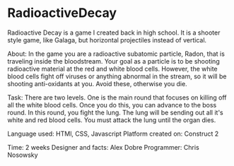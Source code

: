# RadioactiveDecay

Radioactive Decay is a game I created back in high school. It is a shooter style game, like Galaga, but horizontal projectiles instead of vertical.

About: In the game you are a radioactive subatomic particle, Radon, that is traveling inside the bloodstream. Your goal as a particle is to be shooting radioactive material at the red and white blood cells. However, the white blood cells fight off viruses or anything abnormal in the stream, so it will be shooting anti-oxidants at you. Avoid these, otherwise you die. 

Task: There are two levels. One is the main round that focuses on killing off all the white blood cells. Once you do this, you can advance to the boss round. In this round, you fight the lung. The lung will be sending out all it's white and red blood cells. You must attack the lung until the organ dies.

Language used: HTMl, CSS, Javascript
Platform created on: Construct 2

Time: 2 weeks
Designer and facts: Alex Dobre
Programmer: Chris Nosowsky
